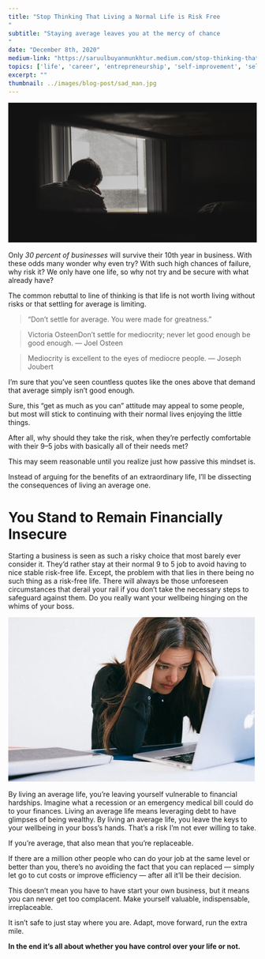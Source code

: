 ```yaml
---
title: "Stop Thinking That Living a Normal Life is Risk Free
"
subtitle: "Staying average leaves you at the mercy of chance
"
date: "December 8th, 2020"
medium-link: "https://saruulbuyanmunkhtur.medium.com/stop-thinking-that-living-a-normal-life-is-risk-free-62c7ed1f300d"
topics: ['life', 'career', 'entrepreneurship', 'self-improvement', 'self-awareness']
excerpt: ""
thumbnail: ../images/blog-post/sad_man.jpg
---
```

![A sad man image taken from unsplash](../images/blog-post/sad_man.jpg)

Only *30 percent of businesses* will survive their 10th year in business. With these odds many wonder why even try? With such high chances of failure, why risk it? We only have one life, so why not try and be secure with what already have?

The common rebuttal to line of thinking is that life is not worth living without risks or that settling for average is limiting.

> “Don’t settle for average. You were made for greatness.” 

> Victoria OsteenDon’t settle for mediocrity; never let good enough be good enough. — Joel Osteen

> Mediocrity is excellent to the eyes of mediocre people. — Joseph Joubert

I’m sure that you’ve seen countless quotes like the ones above that demand that average simply isn’t good enough.

Sure, this “get as much as you can” attitude may appeal to some people, but most will stick to continuing with their normal lives enjoying the little things.

After all, why should they take the risk, when they’re perfectly comfortable with their 9–5 jobs with basically all of their needs met?

This may seem reasonable until you realize just how passive this mindset is.

Instead of arguing for the benefits of an extraordinary life, I’ll be dissecting the consequences of living an average one.

# **You Stand to Remain Financially Insecure**

Starting a business is seen as such a risky choice that most barely ever consider it. They’d rather stay at their normal 9 to 5 job to avoid having to nice stable risk-free life. Except, the problem with that lies in there being no such thing as a risk-free life. There will always be those unforeseen circumstances that derail your rail if you don’t take the necessary steps to safeguard against them. Do you really want your wellbeing hinging on the whims of your boss.

![A stressed out woman image from unsplash](../images/blog-post/stressed_woman.jpg)

By living an average life, you’re leaving yourself vulnerable to financial hardships. Imagine what a recession or an emergency medical bill could do to your finances. Living an average life means leveraging debt to have glimpses of being wealthy. By living an average life, you leave the keys to your wellbeing in your boss’s hands. That’s a risk I’m not ever willing to take.

If you’re average, that also mean that you’re replaceable.

If there are a million other people who can do your job at the same level or better than you, there’s no avoiding the fact that you can replaced — simply let go to cut costs or improve efficiency — after all it’ll be their decision.

This doesn’t mean you have to have start your own business, but it means you can never get too complacent. Make yourself valuable, indispensable, irreplaceable.

It isn’t safe to just stay where you are. Adapt, move forward, run the extra mile.

**In the end it’s all about whether you have control over your life or not.**